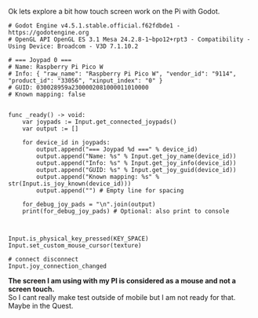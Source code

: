
Ok lets explore a bit how touch screen work on the Pi with Godot.



``` gdscript
# Godot Engine v4.5.1.stable.official.f62fdbde1 - https://godotengine.org
# OpenGL API OpenGL ES 3.1 Mesa 24.2.8-1~bpo12+rpt3 - Compatibility - Using Device: Broadcom - V3D 7.1.10.2

# === Joypad 0 ===
# Name: Raspberry Pi Pico W
# Info: { "raw_name": "Raspberry Pi Pico W", "vendor_id": "9114", "product_id": "33056", "xinput_index": "0" }
# GUID: 030028959a2300002081000011010000
# Known mapping: false


func _ready() -> void:
	var joypads := Input.get_connected_joypads()
	var output := []
	
	for device_id in joypads:
		output.append("=== Joypad %d ===" % device_id)
		output.append("Name: %s" % Input.get_joy_name(device_id))
		output.append("Info: %s" % Input.get_joy_info(device_id))
		output.append("GUID: %s" % Input.get_joy_guid(device_id))
		output.append("Known mapping: %s" % str(Input.is_joy_known(device_id)))
		output.append("") # Empty line for spacing

	for_debug_joy_pads = "\n".join(output)
	print(for_debug_joy_pads) # Optional: also print to console


````


```

Input.is_physical_key_pressed(KEY_SPACE)
Input.set_custom_mouse_cursor(texture)

# connect disconnect
Input.joy_connection_changed
```
 
**The screen I am using with my PI is considered as a mouse and not a screen touch.**   
So I cant really make test outside of mobile but I am not ready for that.  
Maybe in the Quest.   


